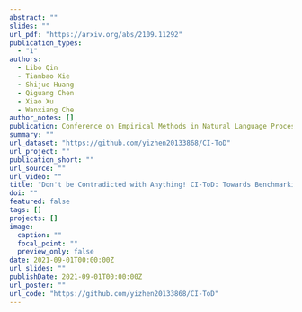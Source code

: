 ```yaml
---
abstract: ""
slides: ""
url_pdf: "https://arxiv.org/abs/2109.11292"
publication_types:
  - "1"
authors:
  - Libo Qin
  - Tianbao Xie
  - Shijue Huang
  - Qiguang Chen
  - Xiao Xu
  - Wanxiang Che
author_notes: []
publication: Conference on Empirical Methods in Natural Language Processing  *EMNLP 2021*, Long Paper
summary: ""
url_dataset: "https://github.com/yizhen20133868/CI-ToD"
url_project: ""
publication_short: ""
url_source: ""
url_video: ""
title: "Don't be Contradicted with Anything! CI-ToD: Towards Benchmarking Consistency for Task-oriented Dialogue System"
doi: ""
featured: false
tags: []
projects: []
image:
  caption: ""
  focal_point: ""
  preview_only: false
date: 2021-09-01T00:00:00Z
url_slides: ""
publishDate: 2021-09-01T00:00:00Z
url_poster: ""
url_code: "https://github.com/yizhen20133868/CI-ToD"
---
```

